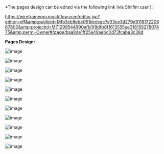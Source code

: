 \*The pages design can be edited via the following link (via Shlifim user ):

https://wireframepro.mockflow.com/editor.jsp?editor=off&amp;publicid=Mfb3cb8ebe051dcdcac7e33ce3d279d911617220867800&amp;projectid=M71299544990afb0f8dfb8f1613555ee31615927807475&amp;perm=Owner#/page/baa9de1ff25a49aebc0d73fcaba3c38d

**Pages Design:**

![image](https://user-images.githubusercontent.com/50530087/113506733-448d5480-954f-11eb-9d8b-832a8d5848ab.png)

![image](https://user-images.githubusercontent.com/50530087/113506792-8cac7700-954f-11eb-857b-bdb1c940a404.png)

![image](https://user-images.githubusercontent.com/50530087/113506815-a77eeb80-954f-11eb-9173-20d26bd29761.png)

![image](https://user-images.githubusercontent.com/50530087/113506820-b06fbd00-954f-11eb-84aa-aab1ea094e2d.png)

![image](https://user-images.githubusercontent.com/50530087/113506828-b9f92500-954f-11eb-995e-7ea87a961666.png)

![image](https://user-images.githubusercontent.com/50530087/113506836-c3828d00-954f-11eb-9f38-5c45965e52b4.png)

![image](https://user-images.githubusercontent.com/50530087/113506844-cb423180-954f-11eb-8690-9a7b7ef64260.png)

![image](https://user-images.githubusercontent.com/50530087/113506853-d5fcc680-954f-11eb-9c3f-392c7856e375.png)

![image](https://user-images.githubusercontent.com/50530087/113506860-e14ff200-954f-11eb-8af4-96f76a27d040.png)

![image](https://user-images.githubusercontent.com/50530087/113506864-e8770000-954f-11eb-9b8a-3fa962b994ba.png)

![image](https://user-images.githubusercontent.com/50530087/113506873-f036a480-954f-11eb-872a-3e829d407573.png)
